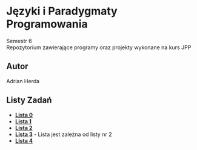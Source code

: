 # Języki i Paradygmaty Programowania

Semestr 6 <br>
Repozytorium zawierające programy oraz projekty wykonane na kurs JPP

## Autor
Adrian Herda

## Listy Zadań
* [<b>Lista 0</b>](listy_zadan/lista0.pdf)
* [<b>Lista 1</b>](listy_zadan/lista1.pdf)
* [<b>Lista 2</b>](listy_zadan/lista2.pdf)
* [<b>Lista 3</b>](listy_zadan/lista3.pdf) - Lista jest zależna od listy nr 2
* [<b>Lista 4</b>](listy_zadan/lista4.pdf)
